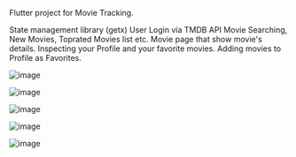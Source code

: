 Flutter project for Movie Tracking.

State management library (getx)
User Login via TMDB API
Movie Searching, New Movies, Toprated Movies list etc.
Movie page that show movie's details.
Inspecting your Profile and your favorite movies.
Adding movies to Profile as Favorites.

![image](https://user-images.githubusercontent.com/73945604/219960562-6a2e8d71-9432-4692-b1d2-ea192e9d6b81.png)

![image](https://user-images.githubusercontent.com/73945604/219960607-92fb07e0-5c2a-4ac1-96f4-d377c760e579.png)

![image](https://user-images.githubusercontent.com/73945604/219960578-4fbbf18a-eaed-46d4-b596-67e731e2e154.png)

![image](https://user-images.githubusercontent.com/73945604/219960534-be137291-eb06-41f8-8917-489eab739cc4.png)

![image](https://user-images.githubusercontent.com/73945604/219960488-ea222f76-f9ae-4004-aaa8-868806b19d19.png)
